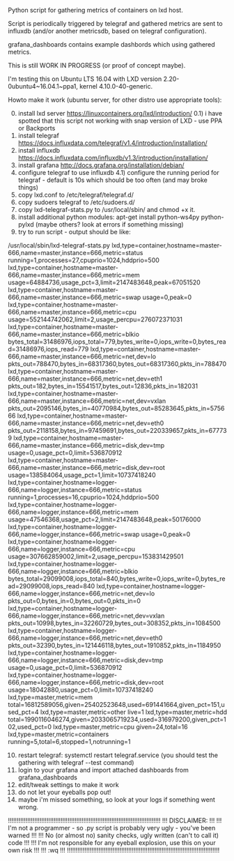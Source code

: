 Python script for gathering metrics of containers on lxd host.


Script is periodically triggered by telegraf and gathered metrics are sent to
influxdb (and/or another metricsdb, based on telegraf configuration).


grafana_dashboards contains example dashbords which using gathered metrics.


This is still WORK IN PROGRESS (or proof of concept maybe).


I'm testing this on Ubuntu LTS 16.04 with LXD version 2.20-0ubuntu4~16.04.1~ppa1, kernel 4.10.0-40-generic.


Howto make it work (ubuntu server, for other distro use appropriate tools):

0) install lxd server https://linuxcontainers.org/lxd/introduction/
0.1) i have spotted that this script not working with snap version of LXD - use PPA or Backports
1) install telegraf https://docs.influxdata.com/telegraf/v1.4/introduction/installation/
2) install influxdb https://docs.influxdata.com/influxdb/v1.3/introduction/installation/
3) install grafana http://docs.grafana.org/installation/debian/
4) configure telegraf to use influxdb
4.1) configure the running period for telegraf - default is 10s which should be too often (and may broke things)
5) copy lxd.conf to /etc/telegraf/telegraf.d/
6) copy sudoers telegraf to /etc/sudoers.d/
7) copy lxd-telegraf-stats.py to /usr/local/sbin/ and chmod +x it.
8) install additional python modules: apt-get install python-ws4py python-pylxd (maybe others? look at errors if something missing)
9) try to run script - output should be like: 

/usr/local/sbin/lxd-telegraf-stats.py
lxd,type=container,hostname=master-666,name=master,instance=666,metric=status running=1,processes=27,cpuprio=1024,hddprio=500
lxd,type=container,hostname=master-666,name=master,instance=666,metric=mem usage=64884736,usage_pct=3,limit=2147483648,peak=67051520
lxd,type=container,hostname=master-666,name=master,instance=666,metric=swap usage=0,peak=0
lxd,type=container,hostname=master-666,name=master,instance=666,metric=cpu usage=552144742062,limit=2,usage_percpu=276072371031
lxd,type=container,hostname=master-666,name=master,instance=666,metric=blkio bytes_total=31486976,iops_total=779,bytes_write=0,iops_write=0,bytes_read=31486976,iops_read=779
lxd,type=container,hostname=master-666,name=master,instance=666,metric=net,dev=lo pkts_out=788470,bytes_in=68317360,bytes_out=68317360,pkts_in=788470
lxd,type=container,hostname=master-666,name=master,instance=666,metric=net,dev=eth1 pkts_out=182,bytes_in=15541517,bytes_out=12836,pkts_in=182031
lxd,type=container,hostname=master-666,name=master,instance=666,metric=net,dev=vxlan pkts_out=2095146,bytes_in=40770984,bytes_out=85283645,pkts_in=575666
lxd,type=container,hostname=master-666,name=master,instance=666,metric=net,dev=eth0 pkts_out=2118158,bytes_in=97459691,bytes_out=220339657,pkts_in=677739
lxd,type=container,hostname=master-666,name=master,instance=666,metric=disk,dev=tmp usage=0,usage_pct=0,limit=536870912
lxd,type=container,hostname=master-666,name=master,instance=666,metric=disk,dev=root usage=138584064,usage_pct=1,limit=10737418240
lxd,type=container,hostname=logger-666,name=logger,instance=666,metric=status running=1,processes=16,cpuprio=1024,hddprio=500
lxd,type=container,hostname=logger-666,name=logger,instance=666,metric=mem usage=47546368,usage_pct=2,limit=2147483648,peak=50176000
lxd,type=container,hostname=logger-666,name=logger,instance=666,metric=swap usage=0,peak=0
lxd,type=container,hostname=logger-666,name=logger,instance=666,metric=cpu usage=307662859002,limit=2,usage_percpu=153831429501
lxd,type=container,hostname=logger-666,name=logger,instance=666,metric=blkio bytes_total=29099008,iops_total=840,bytes_write=0,iops_write=0,bytes_read=29099008,iops_read=840
lxd,type=container,hostname=logger-666,name=logger,instance=666,metric=net,dev=lo pkts_out=0,bytes_in=0,bytes_out=0,pkts_in=0
lxd,type=container,hostname=logger-666,name=logger,instance=666,metric=net,dev=vxlan pkts_out=10998,bytes_in=32260729,bytes_out=308352,pkts_in=1084500
lxd,type=container,hostname=logger-666,name=logger,instance=666,metric=net,dev=eth0 pkts_out=32390,bytes_in=121446118,bytes_out=1910852,pkts_in=1184950
lxd,type=container,hostname=logger-666,name=logger,instance=666,metric=disk,dev=tmp usage=0,usage_pct=0,limit=536870912
lxd,type=container,hostname=logger-666,name=logger,instance=666,metric=disk,dev=root usage=18042880,usage_pct=0,limit=10737418240
lxd,type=master,metric=mem total=16812589056,given=25402523648,used=691441664,given_pct=151,used_pct=4
lxd,type=master,metric=other live=1
lxd,type=master,metric=hdd total=1990116046274,given=2033065719234,used=316979200,given_pct=102,used_pct=0
lxd,type=master,metric=cpu given=24,total=16
lxd,type=master,metric=containers running=5,total=6,stopped=1,notrunning=1

10) restart telegraf: systemctl restart telegraf.service (you should test the gathering with telegraf --test command)
11) login to your grafana and import attached dashboards from grafana_dashboards
12) edit/tweak settings to make it work
13) do not let your eyeballs pop out!
14) maybe i'm missed something, so look at your logs if something went wrong.




!!!!!!!!!!!!!!!!!!!!!!!!!!!!!!!!!!!!!!!!!!!!!!!!!!!!!!!!!!!!!!!!!!!!!!!!!!!!!!!!!!!!!!!
!!!                                   DISCLAIMER:                                   !!!
!!! I'm not a programmer - so .py script is probably very ugly - you've been warned !!!
!!!      No (or almost no) sanity checks, ugly written (can't to call it) code      !!!
!!!    I'm not responsible for any eyeball explosion, use this on your own risk     !!!
!!!                                       :wq                                       !!!
!!!!!!!!!!!!!!!!!!!!!!!!!!!!!!!!!!!!!!!!!!!!!!!!!!!!!!!!!!!!!!!!!!!!!!!!!!!!!!!!!!!!!!!

